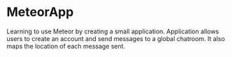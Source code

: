 # MeteorApp
Learning to use Meteor by creating a small application.
Application allows users to create an account and send messages to a global chatroom. It also maps the location of each message sent.
